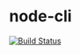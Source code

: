 # node-cli
[![Build Status](https://travis-ci.org/yuichiro-miwa/node-cli.svg?branch=master)](https://travis-ci.org/yuichiro-miwa/node-cli)
